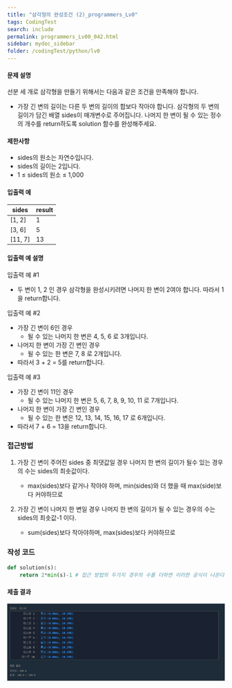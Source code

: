 ```yaml
---
title: "삼각형의 완성조건 (2)_programmers_Lv0"
tags: CodingTest
search: include
permalink: programmers_Lv00_042.html
sidebar: mydoc_sidebar
folder: /codingTest/python/lv0
---
```



#### 문제 설명 <br>

선분 세 개로 삼각형을 만들기 위해서는 다음과 같은 조건을 만족해야 합니다.
- 가장 긴 변의 길이는 다른 두 변의 길이의 합보다 작아야 합니다.
삼각형의 두 변의 길이가 담긴 배열 sides이 매개변수로 주어집니다. 나머지 한 변이 될 수 있는 정수의 개수를 return하도록 solution 함수를 완성해주세요.

#### 제한사항 <br>

- sides의 원소는 자연수입니다.
- sides의 길이는 2입니다.
- 1 ≤ sides의 원소 ≤ 1,000

#### 입출력 예 <br>
  
sides|	result
---|---
[1, 2]|	1
[3, 6]|	5
[11, 7]|	13

#### 입출력 예 설명 <br>

입출력 예 #1
- 두 변이 1, 2 인 경우 삼각형을 완성시키려면 나머지 한 변이 2여야 합니다. 따라서 1을 return합니다.

입출력 예 #2
- 가장 긴 변이 6인 경우
    - 될 수 있는 나머지 한 변은 4, 5, 6 로 3개입니다.
- 나머지 한 변이 가장 긴 변인 경우
    - 될 수 있는 한 변은 7, 8 로 2개입니다.
- 따라서 3 + 2 = 5를 return합니다.

입출력 예 #3
- 가장 긴 변이 11인 경우
    - 될 수 있는 나머지 한 변은 5, 6, 7, 8, 9, 10, 11 로 7개입니다.
- 나머지 한 변이 가장 긴 변인 경우
    - 될 수 있는 한 변은 12, 13, 14, 15, 16, 17 로 6개입니다.
- 따라서 7 + 6 = 13을 return합니다.

### 접근방법 <br>

1. 가장 긴 변이 주어진 sides 중 최댓값일 경우 나머지 한 변의 길이가 될수 있는 경우의 수는 sides의 최솟값이다.
    - max(sides)보다 같거나 작아야 하며, min(sides)와 더 했을 때 max(side)보다 커야하므로

2. 가장 긴 변이 나머지 한 변일 경우 나머지 한 변의 길이가 될 수 있는 경우의 수는 sides의 최솟값-1 이다.
     - sum(sides)보다 작아야하며, max(sides)보다 커야하므로

### 작성 코드 <br>

```python
def solution(s): 
    return 2*min(s)-1 # 접근 방법의 두가지 경우의 수를 더하면 이러한 공식이 나온다.
```

#### 제출 결과

![제출 결과](\images\programmers_Lv00_042.png)



